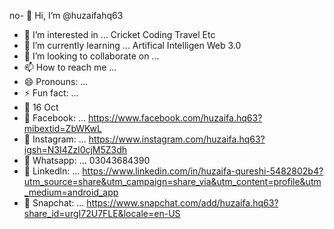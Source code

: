no- 👋 Hi, I’m @huzaifahq63
- 👀 I’m interested in ... Cricket Coding Travel Etc
- 🌱 I’m currently learning ... Artifical Intelligen Web 3.0
- 💞️ I’m looking to collaborate on ...
- 📫 How to reach me ...
- 😄 Pronouns: ...
- ⚡ Fun fact: ...
- 🍰 16 Oct
- 💯 Facebook: ... https://www.facebook.com/huzaifa.hq63?mibextid=ZbWKwL
- 💯 Instagram: ... https://www.instagram.com/huzaifa.hq63?igsh=N3I4Zzl0cjM5Z3dh
- 💯 Whatsapp: ... 03043684390
- 💯 Linkedln: ... https://www.linkedin.com/in/huzaifa-qureshi-5482802b4?utm_source=share&utm_campaign=share_via&utm_content=profile&utm_medium=android_app
- 💯 Snapchat: ... https://www.snapchat.com/add/huzaifa.hq63?share_id=urgI72U7FLE&locale=en-US
<!---
huzaifahq63/huzaifahq63 is a ✨ special ✨ repository because its `README.md` (this file) appears on your GitHub profile.
You can click the Preview link to take a look at your changes.
--->
